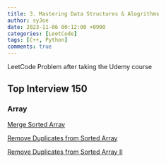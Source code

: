 ```yaml
---
title: 3. Mastering Data Structures & Alogrithms
author: syJoe
date: 2023-11-06 00:12:00 +0900
categories: [LeetCode]
tags: [C++, Python]
comments: true  
---
```


LeetCode Problem after taking the Udemy course

## Top Interview 150

### Array

[Merge Sorted Array](https://leetcode.com/problems/merge-sorted-array/description/?envType=study-plan-v2&envId=top-interview-150)

[Remove Duplicates from Sorted Array](https://leetcode.com/problems/remove-duplicates-from-sorted-array/?envType=study-plan-v2&envId=top-interview-150)

[Remove Duplicates from Sorted Array II](https://leetcode.com/problems/remove-duplicates-from-sorted-array-ii/?envType=study-plan-v2&envId=top-interview-150)